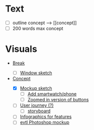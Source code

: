 # Text
- [ ] outline concept --> [[concept]]
- [ ] 200 words max concept

# Visuals

- <ins>Break
  - [ ] Window sketch

- <ins>Concept
    - [x] Mockup sketch
        - [ ] Add smartwatch/phone
        - [ ] Zoomed in version of buttons
    - [ ] User journey (?) 
        - [ ] storyboard
    - [ ] Infographics for features 
    - [ ] evtl Photoshop mockup